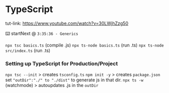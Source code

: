 # TypeScript

tut-link: https://www.youtube.com/watch?v=30LWjhZzg50

⌨️ startNext @ `3:35:36 - Generics`
 
`npx tsc basics.ts` (compile .js)
`npx ts-node basics.ts` (run .ts)
`npx ts-node src/index.ts` (run .ts)

### Setting up TypeScript for Production/Project
`npx tsc --init` > creates `tsconfig.ts`
`npm init -y` > creates `package.json`
set `"outDir":"./" to "./dist"` to generate js in that dir.
`npx ts -w` (watchmode) > autoupdates .js in the `outDir`

